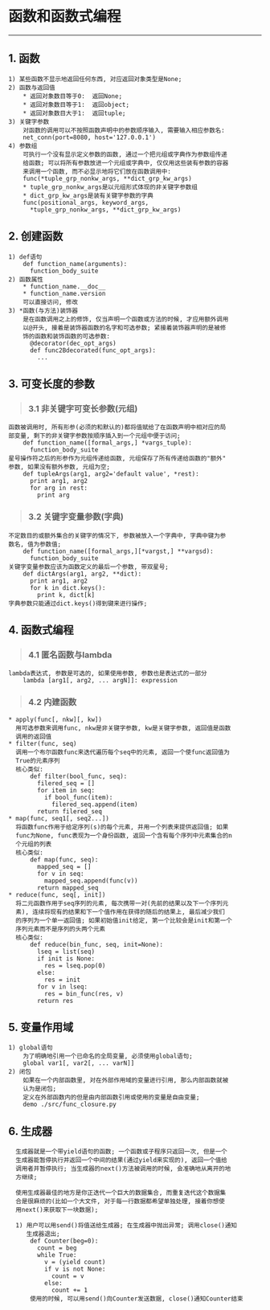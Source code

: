 # **函数和函数式编程**
***


## **1. 函数**
    1) 某些函数不显示地返回任何东西, 对应返回对象类型是None;
    2) 函数与返回值
        * 返回对象数目等于0:  返回None;
        * 返回对象数目等于1:  返回object;
        * 返回对象数目大于1:  返回tuple;
    3) 关键字参数
        对函数的调用可以不按照函数声明中的参数顺序输入, 需要输入相应参数名:
        net_conn(port=8080, host='127.0.0.1')
    4) 参数组
        可执行一个没有显示定义参数的函数, 通过一个把元组或字典作为参数组传递
        给函数; 可以将所有参数放进一个元组或字典中, 仅仅用这些装有参数的容器
        来调用一个函数, 而不必显示地将它们放在函数调用中:
        func(*tuple_grp_nonkw_args, **dict_grp_kw_args)
        * tuple_grp_nonkw_args是以元组形式体现的非关键字参数组
        * dict_grp_kw_args是装有关键字参数的字典
        func(positional_args, keyword_args, 
          *tuple_grp_nonkw_args, **dict_grp_kw_args)



## **2. 创建函数**
    1) def语句
        def function_name(arguments):
          function_body_suite
    2) 函数属性
        * function_name.__doc__
        * function_name.version
        可以直接访问, 修改
    3) *函数(与方法)装饰器
        是在函数调用之上的修饰, 仅当声明一个函数或方法的时候, 才应用额外调用
        以@开头, 接着是装饰器函数的名字和可选参数; 紧接着装饰器声明的是被修
        饰的函数和装饰函数的可选参数:
          @decorator(dec_opt_args)
          def func2Bdecorated(func_opt_args):
            ...




## **3. 可变长度的参数**
> ### **3.1 非关键字可变长参数(元组)**
    函数被调用时, 所有形参(必须的和默认的)都将值赋给了在函数声明中相对应的局
    部变量, 剩下的非关键字参数按顺序插入到一个元组中便于访问;
        def function_name([formal_args,] *vargs_tuple):
          function_body_suite
    星号操作符之后的形参作为元组传递给函数, 元组保存了所有传递给函数的"额外"
    参数, 如果没有额外参数, 元组为空;
        def tupleArgs(arg1, arg2='default value', *rest):
          print arg1, arg2
          for arg in rest:
            print arg 
> ### **3.2 关键字变量参数(字典)**
    不定数目的或额外集合的关键字的情况下, 参数被放入一个字典中, 字典中键为参
    数名, 值为参数值;
        def function_name([formal_args,][*vargst,] **vargsd):
          function_body_suite
    关键字变量参数应该为函数定义的最后一个参数, 带双星号;
        def dictArgs(arg1, arg2, **dict):
          print arg1, arg2
          for k in dict.keys():
            print k, dict[k]
    字典参数只能通过dict.keys()得到键来进行操作;



## **4. 函数式编程**
> ### **4.1 匿名函数与lambda**
    lambda表达式, 参数是可选的, 如果使用参数, 参数也是表达式的一部分
        lambda [arg1[, arg2, ... argN]]: expression
> ### **4.2 内建函数**
    * apply(func[, nkw][, kw])
      用可选参数来调用func, nkw是非关键字参数, kw是关键字参数, 返回值是函数
      调用的返回值
    * filter(func, seq)
      调用一个布尔函数func来迭代遍历每个seq中的元素, 返回一个使func返回值为
      True的元素序列
      核心类似:
          def filter(bool_func, seq):
            filered_seq = []
            for item in seq:
              if bool_func(item):
                filered_seq.append(item)
            return filered_seq
    * map(func, seq1[, seq2...])
      将函数func作用于给定序列(s)的每个元素, 并用一个列表来提供返回值; 如果 
      func为None, func表现为一个身份函数, 返回一个含有每个序列中元素集合的n
      个元组的列表
      核心类似:
          def map(func, seq):
            mapped_seq = []
            for v in seq:
              mapped_seq.append(func(v))
            return mapped_seq
    * reduce(func, seq[, init])
      将二元函数作用于seq序列的元素, 每次携带一对(先前的结果以及下一个序列元
      素), 连续将现有的结果和下一个值作用在获得的随后的结果上, 最后减少我们
      的序列为一个单一返回值; 如果初始值init给定, 第一个比较会是init和第一个
      序列元素而不是序列的头两个元素
      核心类似:
          def reduce(bin_func, seq, init=None):
            lseq = list(seq)
            if init is None:
              res = lseq.pop(0)
            else:
              res = init
            for v in lseq:
              res = bin_func(res, v)
            return res 



## **5. 变量作用域**
    1) global语句 
        为了明确地引用一个已命名的全局变量, 必须使用global语句;
        global var1[, var2[, ... varN]]
    2) 闭包
        如果在一个内部函数里, 对在外部作用域的变量进行引用, 那么内部函数就被
        认为是闭包;
        定义在外部函数内的但是由内部函数引用或使用的变量是自由变量;
        demo ./src/func_closure.py 



## **6. 生成器**
      生成器就是一个带yield语句的函数; 一个函数或子程序只返回一次, 但是一个
      生成器能暂停执行并返回一个中间的结果(通过yield来实现的), 返回一个值给
      调用者并暂停执行; 当生成器的next()方法被调用的时候, 会准确地从离开的地
      方继续;

      使用生成器最佳的地方是你正迭代一个巨大的数据集合, 而重复迭代这个数据集
      合是很麻烦的(比如一个大文件, 对于每一行数据都希望单独处理, 接着你想使
      用next()来获取下一块数据);

      1) 用户可以用send()将值送给生成器; 在生成器中抛出异常; 调用close()通知
         生成器退出;
          def Counter(beg=0):
            count = beg
            while True:
              v = (yield count)
              if v is not None:
                count = v
              else:
                count += 1
          使用的时候, 可以用send()向Counter发送数据, close()通知Counter结束
